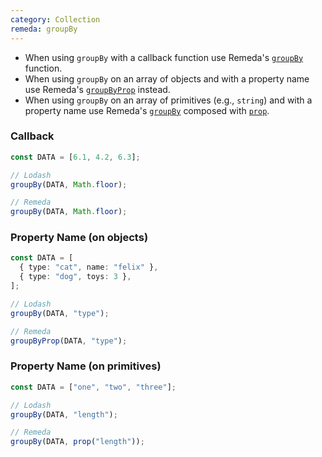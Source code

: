 ```yaml
---
category: Collection
remeda: groupBy
---
```


- When using `groupBy` with a callback function use Remeda's
  [`groupBy`](/docs#groupBy) function.
- When using `groupBy` on an array of objects and with a property name use
  Remeda's [`groupByProp`](/docs#groupByProp) instead.
- When using `groupBy` on an array of primitives (e.g., `string`) and with a
  property name use Remeda's [`groupBy`](/docs#groupBy) composed with
  [`prop`](/docs#prop).

### Callback

```ts
const DATA = [6.1, 4.2, 6.3];

// Lodash
groupBy(DATA, Math.floor);

// Remeda
groupBy(DATA, Math.floor);
```

### Property Name (on objects)

```ts
const DATA = [
  { type: "cat", name: "felix" },
  { type: "dog", toys: 3 },
];

// Lodash
groupBy(DATA, "type");

// Remeda
groupByProp(DATA, "type");
```

### Property Name (on primitives)

```ts
const DATA = ["one", "two", "three"];

// Lodash
groupBy(DATA, "length");

// Remeda
groupBy(DATA, prop("length"));
```
